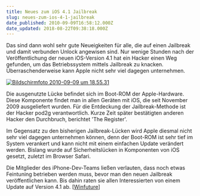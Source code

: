 ```yaml
---
title: Neues zum iOS 4.1 Jailbreak
slug: neues-zum-ios-4-1-jailbreak
date_published: 2010-09-09T16:58:12.000Z
date_updated: 2018-08-22T09:38:18.000Z
---
```


Das sind dann wohl sehr gute Neueigkeiten für alle, die auf einen Jailbreak und damit verbunden Unlock angewisen sind. Nur wenige Stunden nach der Veröffentlichung der neuen iOS-Version 4.1 hat ein Hacker einen Weg gefunden, um das Betriebssystem mittels Jailbreak zu knacken. Überraschenderweise kann Apple nicht sehr viel dagegen unternehmen.

[![Bildschirmfoto 2010-09-09 um 18.55.31](//picdump.thafaker.de/2010/09/Bildschirmfoto-2010-09-09-um-18.55.31-150x150.png)](http://picdump.thafaker.de/2010/09/Bildschirmfoto-2010-09-09-um-18.55.31.png)

Die ausgenutzte Lücke befindet sich im Boot-ROM der Apple-Hardware. Diese Komponente findet man in allen Geräten mit iOS, die seit November 2009 ausgeliefert wurden. Für die Entdeckung der Jailbreak-Methode ist der Hacker pod2g verantwortlich. Kurze Zeit später bestätigten anderen Hacker den Durchbruch, berichtet 'The Register'.

Im Gegensatz zu den bisherigen Jailbreak-Lücken wird Apple diesmal nicht sehr viel dagegen unternehmen können, denn der Boot-ROM ist sehr tief im System verankert und kann nicht mit einem einfachen Update verändert werden. Bislang wurde auf Sicherheitslücken in Komponenten von iOS gesetzt, zuletzt im Browser Safari.

Die Mitglieder des iPhone-Dev-Teams ließen verlauten, dass noch etwas Feintuning betrieben werden muss, bevor man den neuen Jailbreak veröffentlichen kann. Bis dahin raten sie allen Interessierten von einem Update auf Version 4.1 ab. [[Winfuture](http://winfuture.de/news,58005.html)]
